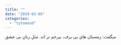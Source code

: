 ```yaml
---
title: ""
date: "2019-03-09"
categories: 
  - "tytomood"
---
```


میگفت: زمستان هایِ بی برف، بیرحم تر اند. مثلِ زنانِ بی عشق
